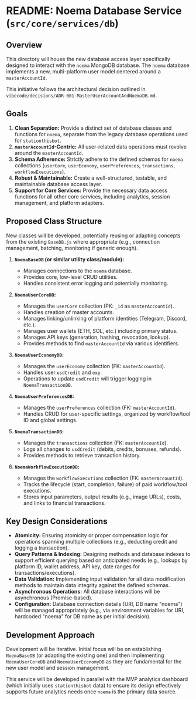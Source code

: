 # README: Noema Database Service (`src/core/services/db`)

## Overview

This directory will house the new database access layer specifically designed to interact with the `noema` MongoDB database. The `noema` database implements a new, multi-platform user model centered around a `masterAccountId`.

This initiative follows the architectural decision outlined in `vibecode/decisions/ADR-001-MasterUserAccountAndNoemaDB.md`.

## Goals

1.  **Clean Separation:** Provide a distinct set of database classes and functions for `noema`, separate from the legacy database operations used for `stationthisbot`.
2.  **`masterAccountId`-Centric:** All user-related data operations must revolve around the `masterAccountId`.
3.  **Schema Adherence:** Strictly adhere to the defined schemas for `noema` collections (`userCore`, `userEconomy`, `userPreferences`, `transactions`, `workflowExecutions`).
4.  **Robust & Maintainable:** Create a well-structured, testable, and maintainable database access layer.
5.  **Support for Core Services:** Provide the necessary data access functions for all other core services, including analytics, session management, and platform adapters.

## Proposed Class Structure

New classes will be developed, potentially reusing or adapting concepts from the existing `BaseDB.js` where appropriate (e.g., connection management, batching, monitoring if generic enough).

1.  **`NoemaBaseDB` (or similar utility class/module):**
    *   Manages connections to the `noema` database.
    *   Provides core, low-level CRUD utilities.
    *   Handles consistent error logging and potentially monitoring.

2.  **`NoemaUserCoreDB`:**
    *   Manages the `userCore` collection (PK: `_id` as `masterAccountId`).
    *   Handles creation of master accounts.
    *   Manages linking/unlinking of platform identities (Telegram, Discord, etc.).
    *   Manages user wallets (ETH, SOL, etc.) including primary status.
    *   Manages API keys (generation, hashing, revocation, lookup).
    *   Provides methods to find `masterAccountId` via various identifiers.

3.  **`NoemaUserEconomyDB`:**
    *   Manages the `userEconomy` collection (FK: `masterAccountId`).
    *   Handles user `usdCredit` and `exp`.
    *   Operations to update `usdCredit` will trigger logging in `NoemaTransactionDB`.

4.  **`NoemaUserPreferencesDB`:**
    *   Manages the `userPreferences` collection (FK: `masterAccountId`).
    *   Handles CRUD for user-specific settings, organized by workflow/tool ID and global settings.

5.  **`NoemaTransactionDB`:**
    *   Manages the `transactions` collection (FK: `masterAccountId`).
    *   Logs all changes to `usdCredit` (debits, credits, bonuses, refunds).
    *   Provides methods to retrieve transaction history.

6.  **`NoemaWorkflowExecutionDB`:**
    *   Manages the `workflowExecutions` collection (FK: `masterAccountId`).
    *   Tracks the lifecycle (start, completion, failure) of paid workflow/tool executions.
    *   Stores input parameters, output results (e.g., image URLs), costs, and links to financial transactions.

## Key Design Considerations

*   **Atomicity:** Ensuring atomicity or proper compensation logic for operations spanning multiple collections (e.g., deducting credit and logging a transaction).
*   **Query Patterns & Indexing:** Designing methods and database indexes to support efficient querying based on anticipated needs (e.g., lookups by platform ID, wallet address, API key, date ranges for transactions/executions).
*   **Data Validation:** Implementing input validation for all data modification methods to maintain data integrity against the defined schemas.
*   **Asynchronous Operations:** All database interactions will be asynchronous (Promise-based).
*   **Configuration:** Database connection details (URI, DB name "noema") will be managed appropriately (e.g., via environment variables for URI, hardcoded "noema" for DB name as per initial decision).

## Development Approach

Development will be iterative. Initial focus will be on establishing `NoemaBaseDB` (or adapting the existing one) and then implementing `NoemaUserCoreDB` and `NoemaUserEconomyDB` as they are fundamental for the new user model and session management.

This service will be developed in parallel with the MVP analytics dashboard (which initially uses `stationthisbot` data) to ensure its design effectively supports future analytics needs once `noema` is the primary data source. 